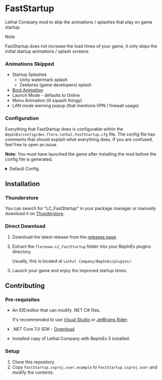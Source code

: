 [Visual Studio]: https://visualstudio.com/
[JetBrains Rider]: https://jetbrains.com/rider/

# FastStartup

Lethal Company mod to skip the animations / splashes that play
on game startup.

> [!NOTE]
> FastStartup does not increase the load times of your game, it only skips the initial startup animations / splash screens.

### Animations Skipped

- Startup Splashes
    - Unity watermark splash
    - Zeekerss (game developers) splash
- [Boot Animation](https://github.com/flerouwu/LC_FastStartup/blob/main/Assets/BootAnim.png)
- Launch Mode - defaults to Online
- Menu Animation (lil squash thingy)
- LAN mode warning popup (that mentions VPN / firewall usage)

### Configuration

Everything that FastStartup does is configurable within the `BepInEx/config/dev.flero.lethal.FastStartup.cfg` file.
The config file has comments that should explain what everything does. If you are confused, feel free to open an issue.

**Note:** You must have launched the game after installing the mod before the config file is generated.

<details>
<summary>Default Config</summary>

```properties
## Settings file was created by plugin FastStartup v1.1.0
## Plugin GUID: dev.flero.lethal.FastStartup

[LaunchMode]

## Whether we should skip the launch mode screen.
# Setting type: Boolean
# Default value: true
Enabled = true

## Default mode to launch into.
# Setting type: LaunchMode
# Default value: Online
# Acceptable values: Online, Lan
DefaultLaunchMode = Online

[Misc]

## Whether to disable the 'You are in LAN mode' popup.
# Setting type: Boolean
# Default value: true
DisableLanPopup = true

[Skips]

## Whether we should skip the terminal-like boot animation.
# Setting type: Boolean
# Default value: true
BootAnim = true

## Whether we should skip the small squash animation of the main menu.
# Setting type: Boolean
# Default value: true
MenuAnim = true

## Whether we should skip the splash screens.
# Setting type: Boolean
# Default value: true
SplashScreens = true
```
</details>

## Installation

### Thunderstore

You can search for "LC_FastStartup" in your package manager or manually download it on [Thunderstore](https://thunderstore.io/c/lethal-company/p/flerouwu/LC_FastStartup/).

### Direct Download

1. Download the latest release from the [releases page](https://github.com/flerouwu/LC_FastStartup/releases).

2. Extract the `flerouwu-LC_FastStartup` folder into your BepInEx plugins directory.

    Usually, this is located at `Lethal Company/BepInEx/plugins/`.

3. Launch your game and enjoy the improved startup times.

## Contributing

### Pre-requisites

- An IDE/editor that can modify .NET C# files.

    It's recommended to use [Visual Studio] or [JetBrains Rider].

- .NET Core 7.0 SDK - [Download](https://dotnet.microsoft.com/en-us/download/dotnet/7.0)

- Installed copy of Lethal Company with BepInEx 5 installed.

### Setup

1. Clone this repository.
2. Copy `FastStartup.csproj.user.example` to `FastStartup.csproj.user` and modify the contents.
